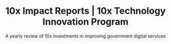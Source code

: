 ---
title: 10x Impact Reports | 10x Technology Innovation Program
description: Find out about the impact of 10x projects and products, and how investment dollars have supported the work of improving government digital services.
layout: layouts/impact-list-page.html
permalink: /about/impact-reports{% if pagination.pageNumber > 0 %}/{{ pagination.pageNumber }}{% endif %}/index.html
pageBrow: About
pageTitle: Our impact
subtitle: A yearly review of 10x investments in improving government digital services
mainNavPageTitle: About 10x
theme: 8
return-to-top_text: Return to top
order: 3
redirect_from: 
  - /reports/
eleventyNavigation:
  parent: root
  key: Impact
  order: 3
pagination:
  data: collections.reports
  size: 7
  alias: reports
---